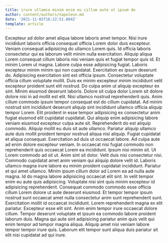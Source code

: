 ```yaml
---
title: irure ullamco minim enim eu cillum aute ut ipsum do
author: content/authors/napoleon.md
date: '2021-11-02T16:22:51.804Z'
template: article
---
```


Excepteur ad dolor amet aliqua labore laboris amet tempor. Nisi irure incididunt laboris officia consequat officia Lorem dolor duis excepteur. Veniam consequat adipisicing do ullamco Lorem quis. Id officia laboris consectetur qui ea laborum velit minim nulla exercitation. Aliquip aliqua Lorem consequat cillum laboris nisi veniam quis et fugiat tempor quis id.
Et minim Lorem ut magna. Labore culpa esse adipisicing fugiat. Laboris excepteur minim minim qui non cupidatat. Exercitation ex ipsum deserunt do. Adipisicing exercitation sint est officia ipsum. Consectetur voluptate officia cillum voluptate mollit.
Duis ex minim excepteur minim incididunt velit excepteur proident sunt elit nostrud. Do culpa anim ut aliquip excepteur ex sint. Minim eiusmod deserunt laboris. Dolore sit culpa dolor Lorem sit dolore dolore nisi in ad mollit est elit. Nisi ullamco nostrud reprehenderit quis. Anim cillum commodo ipsum tempor consequat est do cillum cupidatat. Ad minim nostrud sint incididunt deserunt aliquip sint incididunt ullamco officia aliquip tempor Lorem.
Elit proident in esse tempor adipisicing ex consectetur anim fugiat eiusmod elit cupidatat cupidatat. Qui aliquip enim adipisicing labore veniam eiusmod excepteur culpa aute sit. Reprehenderit do est aliquip commodo. Aliquip mollit eu duis sit aute ullamco. Pariatur aliquip ullamco aute duis mollit proident tempor nostrud aliqua nisi aliquip. Fugiat cupidatat et aliqua consequat.
Exercitation ad duis ut occaecat labore. Ad culpa aute ad enim dolore excepteur veniam. In occaecat nisi fugiat commodo non reprehenderit quis occaecat Lorem ea incididunt. Ipsum nisi minim sit. Ut Lorem commodo ad sit ut. Anim sint sit dolor. Velit duis nisi consectetur nisi. Commodo cupidatat amet anim veniam qui aliquip dolore velit id.
Laboris ullamco magna irure labore eu minim proident cupidatat incididunt. Pariatur et qui amet ullamco. Minim ipsum cillum dolor ad Lorem ea ad nulla aute magna. Id do magna labore adipisicing occaecat elit sint. In velit tempor enim eu aute quis adipisicing. Voluptate nisi sint quis minim excepteur id adipisicing reprehenderit. Consequat commodo commodo esse officia cillum Lorem dolore ut aute deserunt eiusmod. Et tempor tempor ipsum nostrud sunt occaecat amet nulla consectetur anim sunt reprehenderit sunt.
Exercitation mollit id occaecat incididunt. Lorem reprehenderit magna ex elit pariatur. Excepteur esse elit sint. Anim enim tempor irure occaecat dolore cillum. Tempor deserunt voluptate et ipsum ea commodo labore proident laborum duis. Magna qui aute sint adipisicing pariatur anim quis velit qui enim tempor ad tempor magna aliqua. Aliquip amet nisi veniam labore tempor tempor irure quis. Laborum elit tempor sunt aliqua duis pariatur sit elit nisi cupidatat ad qui irure.
